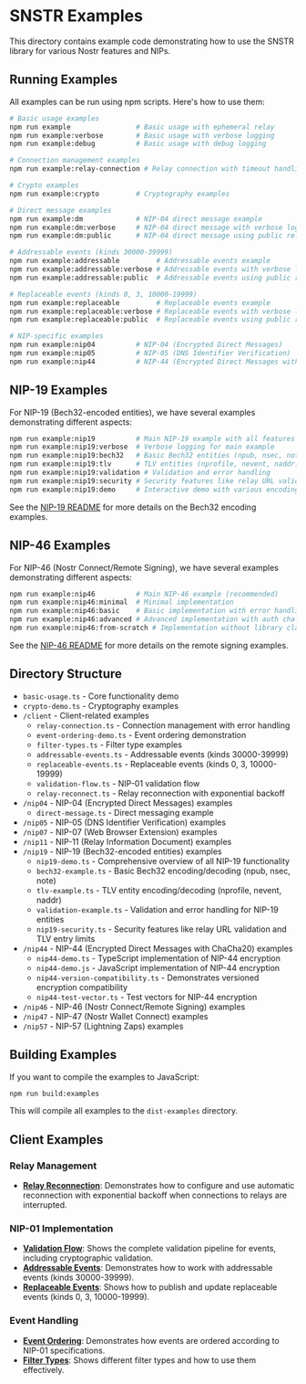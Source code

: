 # SNSTR Examples

This directory contains example code demonstrating how to use the SNSTR library for various Nostr features and NIPs.

## Running Examples

All examples can be run using npm scripts. Here's how to use them:

```bash
# Basic usage examples
npm run example                # Basic usage with ephemeral relay
npm run example:verbose        # Basic usage with verbose logging
npm run example:debug          # Basic usage with debug logging

# Connection management examples
npm run example:relay-connection # Relay connection with timeout handling

# Crypto examples
npm run example:crypto         # Cryptography examples

# Direct message examples
npm run example:dm             # NIP-04 direct message example
npm run example:dm:verbose     # NIP-04 direct message with verbose logging
npm run example:dm:public      # NIP-04 direct message using public relays

# Addressable events (kinds 30000-39999)
npm run example:addressable         # Addressable events example
npm run example:addressable:verbose # Addressable events with verbose logging
npm run example:addressable:public  # Addressable events using public relays

# Replaceable events (kinds 0, 3, 10000-19999)
npm run example:replaceable         # Replaceable events example
npm run example:replaceable:verbose # Replaceable events with verbose logging
npm run example:replaceable:public  # Replaceable events using public relays

# NIP-specific examples
npm run example:nip04          # NIP-04 (Encrypted Direct Messages)
npm run example:nip05          # NIP-05 (DNS Identifier Verification)
npm run example:nip44          # NIP-44 (Encrypted Direct Messages with ChaCha20)
```

## NIP-19 Examples

For NIP-19 (Bech32-encoded entities), we have several examples demonstrating different aspects:

```bash
npm run example:nip19          # Main NIP-19 example with all features
npm run example:nip19:verbose  # Verbose logging for main example
npm run example:nip19:bech32   # Basic Bech32 entities (npub, nsec, note)
npm run example:nip19:tlv      # TLV entities (nprofile, nevent, naddr)
npm run example:nip19:validation # Validation and error handling
npm run example:nip19:security # Security features like relay URL validation and TLV entry limits
npm run example:nip19:demo     # Interactive demo with various encoding/decoding operations
```

See the [NIP-19 README](./nip19/README.md) for more details on the Bech32 encoding examples.

## NIP-46 Examples

For NIP-46 (Nostr Connect/Remote Signing), we have several examples demonstrating different aspects:

```bash
npm run example:nip46          # Main NIP-46 example (recommended)
npm run example:nip46:minimal  # Minimal implementation
npm run example:nip46:basic    # Basic implementation with error handling
npm run example:nip46:advanced # Advanced implementation with auth challenges
npm run example:nip46:from-scratch # Implementation without library classes
```

See the [NIP-46 README](./nip46/README.md) for more details on the remote signing examples.

## Directory Structure

- `basic-usage.ts` - Core functionality demo
- `crypto-demo.ts` - Cryptography examples
- `/client` - Client-related examples
  - `relay-connection.ts` - Connection management with error handling
  - `event-ordering-demo.ts` - Event ordering demonstration
  - `filter-types.ts` - Filter type examples
  - `addressable-events.ts` - Addressable events (kinds 30000-39999)
  - `replaceable-events.ts` - Replaceable events (kinds 0, 3, 10000-19999)
  - `validation-flow.ts` - NIP-01 validation flow
  - `relay-reconnect.ts` - Relay reconnection with exponential backoff
- `/nip04` - NIP-04 (Encrypted Direct Messages) examples
  - `direct-message.ts` - Direct messaging example
- `/nip05` - NIP-05 (DNS Identifier Verification) examples 
- `/nip07` - NIP-07 (Web Browser Extension) examples
- `/nip11` - NIP-11 (Relay Information Document) examples
- `/nip19` - NIP-19 (Bech32-encoded entities) examples
  - `nip19-demo.ts` - Comprehensive overview of all NIP-19 functionality
  - `bech32-example.ts` - Basic Bech32 encoding/decoding (npub, nsec, note)
  - `tlv-example.ts` - TLV entity encoding/decoding (nprofile, nevent, naddr)
  - `validation-example.ts` - Validation and error handling for NIP-19 entities
  - `nip19-security.ts` - Security features like relay URL validation and TLV entry limits
- `/nip44` - NIP-44 (Encrypted Direct Messages with ChaCha20) examples
  - `nip44-demo.ts` - TypeScript implementation of NIP-44 encryption
  - `nip44-demo.js` - JavaScript implementation of NIP-44 encryption
  - `nip44-version-compatibility.ts` - Demonstrates versioned encryption compatibility
  - `nip44-test-vector.ts` - Test vectors for NIP-44 encryption
- `/nip46` - NIP-46 (Nostr Connect/Remote Signing) examples
- `/nip47` - NIP-47 (Nostr Wallet Connect) examples
- `/nip57` - NIP-57 (Lightning Zaps) examples

## Building Examples

If you want to compile the examples to JavaScript:

```bash
npm run build:examples
```

This will compile all examples to the `dist-examples` directory. 

## Client Examples

### Relay Management
- **[Relay Reconnection](./client/relay-reconnect.ts)**: Demonstrates how to configure and use automatic reconnection with exponential backoff when connections to relays are interrupted.

### NIP-01 Implementation
- **[Validation Flow](./client/validation-flow.ts)**: Shows the complete validation pipeline for events, including cryptographic validation.
- **[Addressable Events](./client/addressable-events.ts)**: Demonstrates how to work with addressable events (kinds 30000-39999).
- **[Replaceable Events](./client/replaceable-events.ts)**: Shows how to publish and update replaceable events (kinds 0, 3, 10000-19999).

### Event Handling
- **[Event Ordering](./client/event-ordering-demo.ts)**: Demonstrates how events are ordered according to NIP-01 specifications.
- **[Filter Types](./client/filter-types.ts)**: Shows different filter types and how to use them effectively.